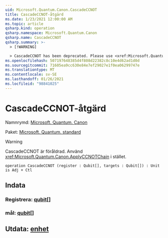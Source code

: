 ```yaml
---
uid: Microsoft.Quantum.Canon.CascadeCCNOT
title: CascadeCCNOT-åtgärd
ms.date: 1/23/2021 12:00:00 AM
ms.topic: article
qsharp.kind: operation
qsharp.namespace: Microsoft.Quantum.Canon
qsharp.name: CascadeCCNOT
qsharp.summary: >-
  > [!WARNING]

  > CascadeCCNOT has been deprecated. Please use <xref:Microsoft.Quantum.Canon.ApplyCCNOTChain> instead.
ms.openlocfilehash: 507197648385d4f808d22382c8c10e4d62ad1d0d
ms.sourcegitcommit: 71605ea9cc630e84e7ef29027e1f0ea06299747e
ms.translationtype: MT
ms.contentlocale: sv-SE
ms.lasthandoff: 01/26/2021
ms.locfileid: "98841025"
---
```

# <a name="cascadeccnot-operation"></a>CascadeCCNOT-åtgärd

Namnrymd: [Microsoft. Quantum. Canon](xref:Microsoft.Quantum.Canon)

Paket: [Microsoft. Quantum. standard](https://nuget.org/packages/Microsoft.Quantum.Standard)


> [!WARNING]
> CascadeCCNOT är föråldrad. Använd <xref:Microsoft.Quantum.Canon.ApplyCCNOTChain> i stället.



```qsharp
operation CascadeCCNOT (register : Qubit[], targets : Qubit[]) : Unit is Adj + Ctl
```


## <a name="input"></a>Indata

### <a name="register--qubit"></a>Registrera: [qubit](xref:microsoft.quantum.lang-ref.qubit)[]




### <a name="targets--qubit"></a>mål: [qubit](xref:microsoft.quantum.lang-ref.qubit)[]





## <a name="output--unit"></a>Utdata: [enhet](xref:microsoft.quantum.lang-ref.unit)

